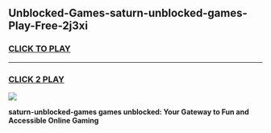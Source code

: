 
## Unblocked-Games-saturn-unblocked-games-Play-Free-2j3xi
<h3>
<a href="https://premium76.site?title=saturn-unblocked-games&ref=22A">CLICK TO PLAY</a></h3>
<hr>

<h3>
<a href="https://premium76.site?title=saturn-unblocked-games&ref=22A">CLICK 2 PLAY</a>
  
</h3>

<a href="https://premium76.site?title=saturn-unblocked-games&ref=22A"><img src="https://clearcache.store/games.png"></a>


**saturn-unblocked-games games unblocked: Your Gateway to Fun and Accessible Online Gaming**
